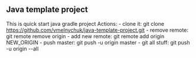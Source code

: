 ## Java template project
This is quick start java gradle project
Actions:
    - clone it:  git clone https://github.com/vmelnychuk/java-template-project.git
    - remove remote:  git remote remove origin
    - add new remote:  git remote add origin NEW_ORIGIN
    - push master:  git push -u origin master
    - git all stuff:  git push -u origin --all

